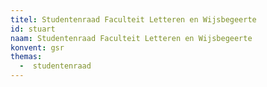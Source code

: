 ```yaml
---
titel: Studentenraad Faculteit Letteren en Wijsbegeerte
id: stuart
naam: Studentenraad Faculteit Letteren en Wijsbegeerte
konvent: gsr
themas:
  -  studentenraad
---
```

